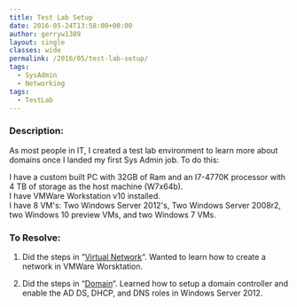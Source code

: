 ```yaml
---
title: Test Lab Setup
date: 2016-05-24T13:58:00+00:00
author: gerryw1389
layout: single
classes: wide
permalink: /2016/05/test-lab-setup/
tags:
  - SysAdmin
  - Networking
tags:
  - TestLab
---
```

<!--more-->

### Description:

As most people in IT, I created a test lab environment to learn more about domains once I landed my first Sys Admin job. To do this:

I have a custom built PC with 32GB of Ram and an I7-4770K processor with 4 TB of storage as the host machine (W7x64b).  
I have VMWare Workstation v10 installed.  
I have 8 VM's: Two Windows Server 2012's, Two Windows Server 2008r2, two Windows 10 preview VMs, and two Windows 7 VMs.

### To Resolve:

1. Did the steps in &#8220;[Virtual Network](https://automationadmin.com/2016/05/test-lab-virtual-network/)&#8220;. Wanted to learn how to create a network in VMWare Worsktation.

2. Did the steps in &#8220;[Domain](https://automationadmin.com/2016/05/test-lab-domain-setup/)&#8220;. Learned how to setup a domain controller and enable the AD DS, DHCP, and DNS roles in Windows Server 2012.